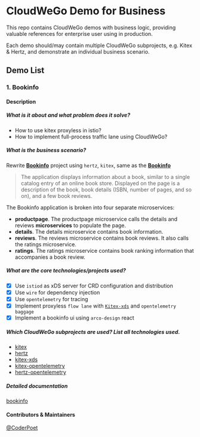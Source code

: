 # CloudWeGo Demo for Business

This repo contains CloudWeGo demos with business logic, providing valuable references for enterprise user using in production.

Each demo should/may contain multiple CloudWeGo subprojects, e.g. Kitex & Hertz, and demonstrate an individual business scenario.

## Demo List

### 1. Bookinfo

#### Description
##### What is it about and what problem does it solve?
- How to use kitex proxyless in istio?
- How to implement full-process traffic lane using CloudWeGo?

##### What is the business scenario?
Rewrite **[Bookinfo](https://istio.io/latest/docs/examples/bookinfo/)** project using `hertz`, `kitex`, same as the **[Bookinfo](https://istio.io/latest/docs/examples/bookinfo/)**

> The application displays information about a book, similar to a single catalog entry of an online book store. Displayed on the page is a description of the book, book details (ISBN, number of pages, and so on), and a few book reviews.

The Bookinfo application is broken into four separate microservices:

- **productpage**. The productpage microservice calls the details and reviews **microservices** to populate the page.
- **details**. The details microservice contains book information.
- **reviews**. The reviews microservice contains book reviews. It also calls the ratings microservice.
- **ratings**. The ratings microservice contains book ranking information that accompanies a book review.

##### What are the core technologies/projects used?

- [x] Use `istiod` as xDS server for CRD configuration and distribution
- [x] Use `wire` for dependency injection
- [x] Use `opentelemetry` for tracing
- [x] Implement proxyless `flow lane` with [`Kitex-xds`](https://github.com/kitex-contrib/xds) and `opentelemetry baggage`
- [x] Implement a bookinfo ui using `arco-design` react

##### Which CloudWeGo subprojects are used? List all technologies used.
- [kitex](https://github.com/cloudwego/kitex)
- [hertz](https://github.com/cloudwego/hertz)
- [kitex-xds](https://github.com/kitex-contrib/xds)
- [kitex-opentelemetry](https://github.com/kitex-contrib/obs-opentelemetry)
- [hertz-opentelemetry](https://github.com/hertz-contrib/obs-opentelemetry)

##### Detailed documentation
[bookinfo](./bookinfo/README.md)

#### Contributors & Maintainers
[@CoderPoet](https://github.com/CoderPoet)

